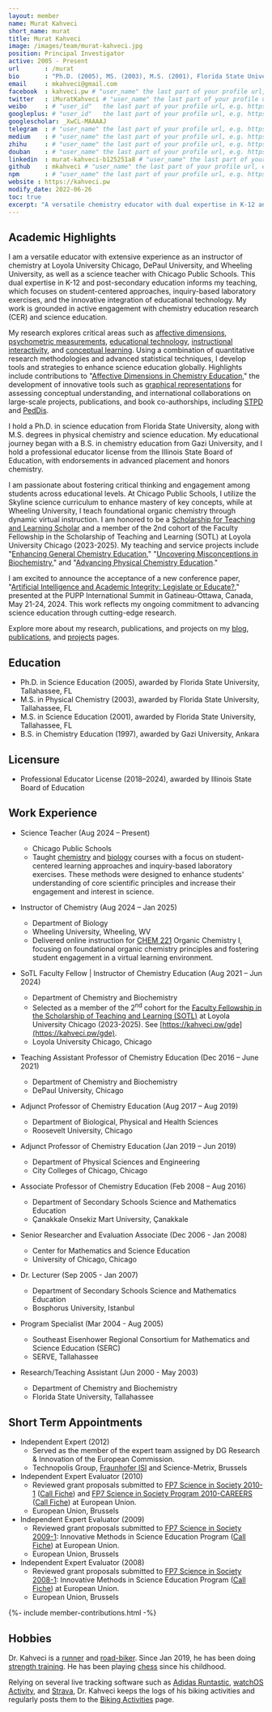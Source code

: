 ```yaml
---
layout: member
name: Murat Kahveci
short_name: murat
title: Murat Kahveci
image: /images/team/murat-kahveci.jpg
position: Principal Investigator
active: 2005 - Present
url       : /murat
bio       : "Ph.D. (2005), MS. (2003), M.S. (2001), Florida State University, Tallahassee, FL."
email     : mkahveci@gmail.com
facebook  : kahveci.pw # "user_name" the last part of your profile url, e.g. https://www.facebook.com/user_name
twitter   : iMuratKahveci # "user_name" the last part of your profile url, e.g. https://twitter.com/user_name
weibo     : # "user_id"   the last part of your profile url, e.g. https://www.weibo.com/user_id/profile?...
googleplus: # "user_id"   the last part of your profile url, e.g. https://plus.google.com/u/0/user_id
googlescholar: _XwCL-MAAAAJ
telegram  : # "user_name" the last part of your profile url, e.g. https://t.me/user_name
medium    : # "user_name" the last part of your profile url, e.g. https://medium.com/user_name
zhihu     : # "user_name" the last part of your profile url, e.g. https://www.zhihu.com/people/user_name
douban    : # "user_name" the last part of your profile url, e.g. https://www.douban.com/people/user_name
linkedin  : murat-kahveci-b125251a8 # "user_name" the last part of your profile url, e.g. https://www.linkedin.com/in/user_name
github    : mkahveci # "user_name" the last part of your profile url, e.g. https://github.com/user_name
npm       : # "user_name" the last part of your profile url, e.g. https://www.npmjs.com/~user_name
website : https://kahveci.pw
modify_date: 2022-06-26
toc: true
excerpt: "A versatile chemistry educator with dual expertise in K-12 and university instruction, focusing on educational technology and student-centered research."
---
```


## Academic Highlights

I am a versatile educator with extensive experience as an instructor of chemistry at Loyola University Chicago, DePaul University, and Wheeling University, as well as a science teacher with Chicago Public Schools. This dual expertise in K-12 and post-secondary education informs my teaching, which focuses on student-centered approaches, inquiry-based laboratory exercises, and the innovative integration of educational technology. My work is grounded in active engagement with chemistry education research (CER) and science education.

My research explores critical areas such as [affective dimensions](/yfg), [psychometric measurements](/auh), [educational technology](/oux), [instructional interactivity](/jzl), and [conceptual learning](/ekj). Using a combination of quantitative research methodologies and advanced statistical techniques, I develop tools and strategies to enhance science education globally. Highlights include contributions to "[Affective Dimensions in Chemistry Education](/yfg)," the development of innovative tools such as [graphical representations](/drc) for assessing conceptual understanding, and international collaborations on large-scale projects, publications, and book co-authorships, including [STPD](/oyc) and [PedDis](/auh).

I hold a Ph.D. in science education from Florida State University, along with M.S. degrees in physical chemistry and science education. My educational journey began with a B.S. in chemistry education from Gazi University, and I hold a professional educator license from the Illinois State Board of Education, with endorsements in advanced placement and honors chemistry.

I am passionate about fostering critical thinking and engagement among students across educational levels. At Chicago Public Schools, I utilize the Skyline science curriculum to enhance mastery of key concepts, while at Wheeling University, I teach foundational organic chemistry through dynamic virtual instruction. I am honored to be a [Scholarship for Teaching and Learning Scholar](/gde) and a member of the 2nd cohort of the Faculty Fellowship in the Scholarship of Teaching and Learning (SOTL) at Loyola University Chicago (2023-2025). My teaching and service projects include "[Enhancing General Chemistry Education](/thr)," "[Uncovering Misconceptions in Biochemistry](/ewm)," and "[Advancing Physical Chemistry Education](/lhu)."

I am excited to announce the acceptance of a new conference paper, "[Artificial Intelligence and Academic Integrity: Legislate or Educate?](/snu)," presented at the PUPP International Summit in Gatineau-Ottawa, Canada, May 21-24, 2024. This work reflects my ongoing commitment to advancing science education through cutting-edge research.

Explore more about my research, publications, and projects on my [blog](/blog), [publications](/papers), and [projects](/projects) pages.


## Education

* Ph.D. in Science Education (2005), awarded by Florida State University, Tallahassee, FL
* M.S. in Physical Chemistry (2003), awarded by Florida State University, Tallahassee, FL
* M.S. in Science Education (2001), awarded by Florida State University, Tallahassee, FL
* B.S. in Chemistry Education (1997), awarded by Gazi University, Ankara

## Licensure

* Professional Educator License (2018–2024), awarded by Illinois State Board of Education

## Work Experience

* Science Teacher (Aug 2024 – Present)
  * Chicago Public Schools
  * Taught [chemistry](/sye) and [biology](/xhc) courses with a focus on student-centered learning approaches and inquiry-based laboratory exercises. These methods were designed to enhance students' understanding of core scientific principles and increase their engagement and interest in science.

* Instructor of Chemistry (Aug 2024 – Jan 2025)
  * Department of Biology
  * Wheeling University, Wheeling, WV
  * Delivered online instruction for [CHEM 221](/rga) Organic Chemistry I, focusing on foundational organic chemistry principles and fostering student engagement in a virtual learning environment.
  
* SoTL Faculty Fellow \| Instructor of Chemistry Education (Aug 2021 – Jun 2024)
  * Department of Chemistry and Biochemistry
  * Selected as a member of the 2<sup>nd</sup> cohort for the [Faculty Fellowship in the Scholarship of Teaching and Learning (SOTL)](https://www.luc.edu/fcip/awardsresearchopportunities/paidfacultyroles/scholarshipofteachingandlearningfacultyfellowsprogram/) at Loyola University Chicago (2023-2025). See 
    [https://kahveci.pw/gde](https://kahveci.pw/gde).
  * Loyola University Chicago, Chicago
* Teaching Assistant Professor of Chemistry Education (Dec 2016 – June 2021)
  * Department of Chemistry and Biochemistry
  * DePaul University, Chicago
* Adjunct Professor of Chemistry Education (Aug 2017 – Aug 2019)
  * Department of Biological, Physical and Health Sciences
  * Roosevelt University, Chicago
* Adjunct Professor of Chemistry Education (Jan 2019 – Jun 2019)
  * Department of Physical Sciences and Engineering
  * City Colleges of Chicago, Chicago  
* Associate Professor of Chemistry Education (Feb 2008 – Aug 2016)
  * Department of Secondary Schools Science and Mathematics Education
  * Çanakkale Onsekiz Mart University, Çanakkale
* Senior Researcher and Evaluation Associate (Dec 2006 - Jan 2008)
  * Center for Mathematics and Science Education
  * University of Chicago, Chicago
* Dr. Lecturer (Sep 2005 - Jan 2007)
  * Department of Secondary Schools Science and Mathematics Education
  * Bosphorus University, Istanbul
* Program Specialist (Mar 2004 - Aug 2005)
  * Southeast Eisenhower Regional Consortium for Mathematics and Science Education (SERC)
  * SERVE, Tallahassee
* Research/Teaching Assistant (Jun 2000 - May 2003)
  * Department of Chemistry and Biochemistry
  * Florida State University, Tallahassee

## Short Term Appointments

* Independent Expert (2012)
  * Served as the member of the expert team assigned by DG Research & Innovation of the European Commission.
  * Technopolis Group, [Fraunhofer ISI](https://www.isi.fraunhofer.de/en.html) and Science-Metrix, Brussels
* Independent Expert Evaluator (2010)
  * Reviewed grant proposals submitted to [FP7 Science in Society 2010-1](https://ec.europa.eu/research/participants/portal/desktop/sedia/opportunities/fp7/calls/fp7-science-in-society-2010-1.html) ([Call Fiche](pdfs/eu/FP7-SiS-2010-1-call.pdf)) and [FP7 Science in Society Program 2010-CAREERS](https://ec.europa.eu/research/participants/portal/desktop/sedia/opportunities/fp7/calls/fp7-science-in-society-2010-careers.html) ([Call Fiche](pdfs/eu/FP7-SiS-2010-1-CAREERS-call.pdf)) at European Union.
  * European Union, Brussels
* Independent Expert Evaluator (2009)
  * Reviewed grant proposals submitted to [FP7 Science in Society 2009-1](https://ec.europa.eu/research/participants/portal/desktop/sedia/opportunities/fp7/calls/fp7-science-in-society-2009-1.html): Innovative Methods in Science Education Program ([Call Fiche](pdfs/eu/FP7-SiS-2009-1-call.pdf)) at European Union.
  * European Union, Brussels
* Independent Expert Evaluator (2008)
  * Reviewed grant proposals submitted to [FP7 Science in Society 2008-1](https://ec.europa.eu/research/participants/portal/desktop/sedia/opportunities/fp7/calls/fp7-science-in-society-2008-1.html): Innovative Methods in Science Education Program ([Call Fiche](pdfs/eu/FP7-SiS-2008-1-call.pdf)) at European Union.
  * European Union, Brussels 

{%- include member-contributions.html -%}

## Hobbies

Dr. Kahveci is a [runner](https://twitter.com/iMuratKahveci/status/660367394221768704) and [road-biker](https://twitter.com/iMuratKahveci/status/1299728586673467392). Since Jan 2019, he has been doing [strength training](https://twitter.com/iMuratKahveci/status/1105646512334344192). He has been playing [chess](https://www.chess.com/member/affectivechess) since his childhood.

Relying on several live tracking software such as [Adidas Runtastic](https://www.runtastic.com), [watchOS Activity](https://apps.apple.com/us/app/activity/id1208224953), and [Strava](https://www.strava.com/), Dr. Kahveci keeps the logs of his biking activities and regularly posts them to the [Biking Activities](/biking) page.